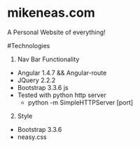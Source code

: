 # mikeneas.com
A Personal Website of everything!

#Technologies
1. Nav Bar Functionality
  - Angular 1.4.7 && Angular-route
  - JQuery 2.2.2
  - Bootstrap 3.3.6 js 
  - Tested with python http server
    - python -m SimpleHTTPServer [port]
2. Style
  - Bootstrap 3.3.6
  - neasy.css 

